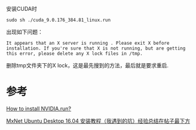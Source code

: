 

安装CUDA时
```
sudo sh ./cuda_9.0.176_384.81_linux.run
```
出现如下问题：
```
It appears that an X server is running . Please exit X before installation. If you're sure that X is not running, but are getting this error, please delete any X lock files in /tmp.
```


删除tmp文件夹下的X lock，这是最先搜到的方法，最后就是要求重启.




# 参考
[How to install NVIDIA.run?](https://askubuntu.com/questions/149206/how-to-install-nvidia-run)

[MxNet Ubuntu Desktop 16.04 安装教程（我遇到的坑）经验总结在帖子最下方](https://discuss.gluon.ai/t/topic/1129)